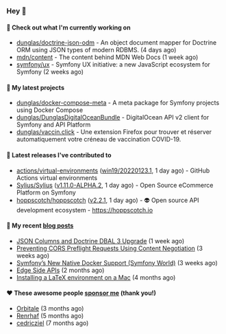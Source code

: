 ### Hey 👋

#### 👷 Check out what I'm currently working on

- [dunglas/doctrine-json-odm](https://github.com/dunglas/doctrine-json-odm) - An object document mapper for Doctrine ORM using JSON types of modern RDBMS. (4 days ago)
- [mdn/content](https://github.com/mdn/content) - The content behind MDN Web Docs (1 week ago)
- [symfony/ux](https://github.com/symfony/ux) - Symfony UX initiative: a new JavaScript ecosystem for Symfony (2 weeks ago)

#### 🌱 My latest projects

- [dunglas/docker-compose-meta](https://github.com/dunglas/docker-compose-meta) - A meta package for Symfony projects using Docker Compose
- [dunglas/DunglasDigitalOceanBundle](https://github.com/dunglas/DunglasDigitalOceanBundle) - DigitalOcean API v2 client for Symfony and API Platform
- [dunglas/vaccin.click](https://github.com/dunglas/vaccin.click) - Une extension Firefox pour trouver et réserver automatiquement votre créneau de vaccination COVID-19.

#### 🔭 Latest releases I've contributed to

- [actions/virtual-environments](https://github.com/actions/virtual-environments) ([win19/20220123.1](https://github.com/actions/virtual-environments/releases/tag/win19%2F20220123.1), 1 day ago) - GitHub Actions virtual environments
- [Sylius/Sylius](https://github.com/Sylius/Sylius) ([v1.11.0-ALPHA.2](https://github.com/Sylius/Sylius/releases/tag/v1.11.0-ALPHA.2), 1 day ago) - Open Source eCommerce Platform on Symfony
- [hoppscotch/hoppscotch](https://github.com/hoppscotch/hoppscotch) ([v2.2.1](https://github.com/hoppscotch/hoppscotch/releases/tag/v2.2.1), 1 day ago) - 👽 Open source API development ecosystem - https://hoppscotch.io

#### 📜 My recent [blog posts](https://dunglas.fr)

- [JSON Columns and Doctrine DBAL 3 Upgrade](https://dunglas.fr/2022/01/json-columns-and-doctrine-dbal-3-upgrade/) (1 week ago)
- [Preventing CORS Preflight Requests Using Content Negotiation](https://dunglas.fr/2022/01/preventing-cors-preflight-requests-using-content-negotiation/) (3 weeks ago)
- [Symfony’s New Native Docker Support (Symfony World)](https://dunglas.fr/2021/12/symfonys-new-native-docker-support-symfony-world/) (3 weeks ago)
- [Edge Side APIs](https://dunglas.fr/2021/10/edge-side-apis/) (2 months ago)
- [Installing a LaTeX environment on a Mac](https://dunglas.fr/2021/09/installing-a-latex-environment-on-a-mac/) (4 months ago)

#### ❤️ These awesome people [sponsor me](https://github.com/sponsors/dunglas) (thank you!)

- [Orbitale](https://github.com/Orbitale) (3 months ago)
- [Renrhaf](https://github.com/Renrhaf) (5 months ago)
- [cedricziel](https://github.com/cedricziel) (7 months ago)
